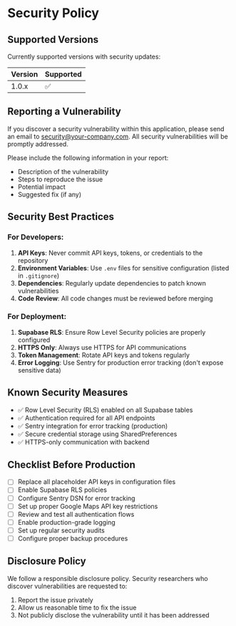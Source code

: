 # Security Policy

## Supported Versions

Currently supported versions with security updates:

| Version | Supported          |
| ------- | ------------------ |
| 1.0.x   | :white_check_mark: |

## Reporting a Vulnerability

If you discover a security vulnerability within this application, please send an email to security@your-company.com. All security vulnerabilities will be promptly addressed.

Please include the following information in your report:
- Description of the vulnerability
- Steps to reproduce the issue
- Potential impact
- Suggested fix (if any)

## Security Best Practices

### For Developers:

1. **API Keys**: Never commit API keys, tokens, or credentials to the repository
2. **Environment Variables**: Use `.env` files for sensitive configuration (listed in `.gitignore`)
3. **Dependencies**: Regularly update dependencies to patch known vulnerabilities
4. **Code Review**: All code changes must be reviewed before merging

### For Deployment:

1. **Supabase RLS**: Ensure Row Level Security policies are properly configured
2. **HTTPS Only**: Always use HTTPS for API communications
3. **Token Management**: Rotate API keys and tokens regularly
4. **Error Logging**: Use Sentry for production error tracking (don't expose sensitive data)

## Known Security Measures

- ✅ Row Level Security (RLS) enabled on all Supabase tables
- ✅ Authentication required for all API endpoints
- ✅ Sentry integration for error tracking (production)
- ✅ Secure credential storage using SharedPreferences
- ✅ HTTPS-only communication with backend

## Checklist Before Production

- [ ] Replace all placeholder API keys in configuration files
- [ ] Enable Supabase RLS policies
- [ ] Configure Sentry DSN for error tracking
- [ ] Set up proper Google Maps API key restrictions
- [ ] Review and test all authentication flows
- [ ] Enable production-grade logging
- [ ] Set up regular security audits
- [ ] Configure proper backup procedures

## Disclosure Policy

We follow a responsible disclosure policy. Security researchers who discover vulnerabilities are requested to:
1. Report the issue privately
2. Allow us reasonable time to fix the issue
3. Not publicly disclose the vulnerability until it has been addressed
